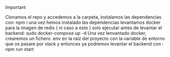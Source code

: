 

> [!IMPORTANT]
>
> Clonamos el repo y accedemos a la carpeta, instalamos las dependencias con:
> npm i
> una vez hemos instalado las dependencias levantamos docker para la imagen de redis ( ni caso a esto )
> solo ejecutar antes de levantar el backend: 
> sudo docker-compose up -d
> Una vez lenvantado docker, crearemos un fichero .env en la raiz del proyecto con la variable de entorno que os pasare por slack
> y entonces ya podremos levantar el backend con :
> npm run start
